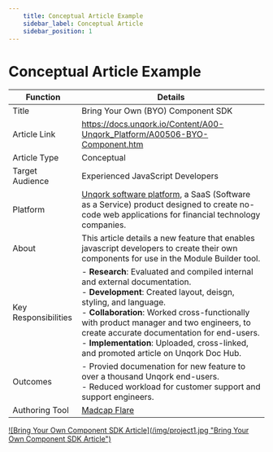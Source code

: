 ```yaml
---
    title: Conceptual Article Example
    sidebar_label: Conceptual Article
    sidebar_position: 1
---
```

# Conceptual Article Example  
| Function | Details |
| --- | --- |
| Title | Bring Your Own (BYO) Component SDK  |
| Article Link | https://docs.unqork.io/Content/A00-Unqork_Platform/A00506-BYO-Component.htm  |
| Article Type | Conceptual |
| Target Audience | Experienced JavaScript Developers  |
| Platform | <a href="https://unqork.com/"  target="_blank">Unqork software platform</a>, a SaaS (Software as a Service) product designed to create no-code web applications for financial technology companies.  |
| About | This article details a new feature that enables javascript developers to create their own components for use in the Module Builder tool. |
| Key Responsibilities | - **Research**: Evaluated and compiled internal and external documentation. <br /> - **Development**: Created layout, deisgn, styling, and language. <br /> - **Collaboration**: Worked cross-functionally with product manager and two engineers, to create accurate documentation for end-users. <br /> - **Implementation**: Uploaded, cross-linked, and promoted article on Unqork Doc Hub. <br /> |
| Outcomes | - Provied documenation for new feature to over a thousand Unqork end-users. <br /> - Reduced workload for customer support and support engineers. <br />
| Authoring Tool | <a href="https://www.madcapsoftware.com/products/flare/"  target="_blank">Madcap Flare</a> |  
<div className="image center width100">
    <a href="https://docs.unqork.io/Content/A00-Unqork_Platform/A00506-BYO-Component.htm"  target="_blank">![Bring Your Own Component SDK Article](/img/project1.jpg "Bring Your Own Component SDK Article")</a>
</div>  